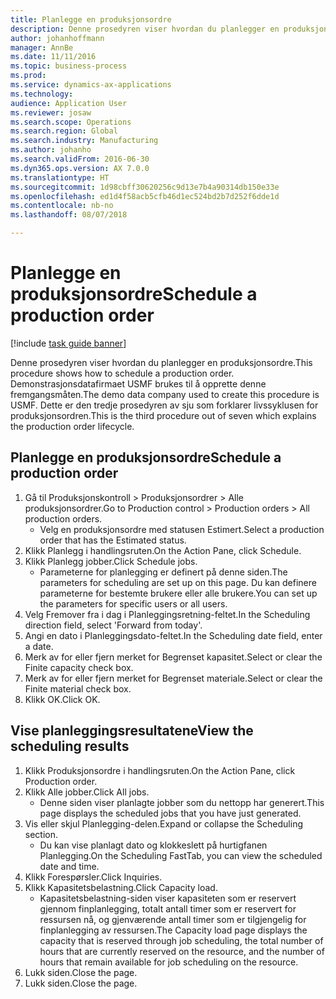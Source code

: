 ```yaml
---
title: Planlegge en produksjonsordre
description: Denne prosedyren viser hvordan du planlegger en produksjonsordre.
author: johanhoffmann
manager: AnnBe
ms.date: 11/11/2016
ms.topic: business-process
ms.prod: 
ms.service: dynamics-ax-applications
ms.technology: 
audience: Application User
ms.reviewer: josaw
ms.search.scope: Operations
ms.search.region: Global
ms.search.industry: Manufacturing
ms.author: johanho
ms.search.validFrom: 2016-06-30
ms.dyn365.ops.version: AX 7.0.0
ms.translationtype: HT
ms.sourcegitcommit: 1d98cbff30620256c9d13e7b4a90314db150e33e
ms.openlocfilehash: ed1d4f58acb5cfb46d1ec524bd2b7d252f6dde1d
ms.contentlocale: nb-no
ms.lasthandoff: 08/07/2018

---
```

# <a name="schedule-a-production-order"></a><span data-ttu-id="255d3-103">Planlegge en produksjonsordre</span><span class="sxs-lookup"><span data-stu-id="255d3-103">Schedule a production order</span></span>

[!include [task guide banner](../../includes/task-guide-banner.md)]

<span data-ttu-id="255d3-104">Denne prosedyren viser hvordan du planlegger en produksjonsordre.</span><span class="sxs-lookup"><span data-stu-id="255d3-104">This procedure shows how to schedule a production order.</span></span> <span data-ttu-id="255d3-105">Demonstrasjonsdatafirmaet USMF brukes til å opprette denne fremgangsmåten.</span><span class="sxs-lookup"><span data-stu-id="255d3-105">The demo data company used to create this procedure is USMF.</span></span> <span data-ttu-id="255d3-106">Dette er den tredje prosedyren av sju som forklarer livssyklusen for produksjonsordren.</span><span class="sxs-lookup"><span data-stu-id="255d3-106">This is the third procedure out of seven which explains the production order lifecycle.</span></span>


## <a name="schedule-a-production-order"></a><span data-ttu-id="255d3-107">Planlegge en produksjonsordre</span><span class="sxs-lookup"><span data-stu-id="255d3-107">Schedule a production order</span></span>
1. <span data-ttu-id="255d3-108">Gå til Produksjonskontroll > Produksjonsordrer > Alle produksjonsordrer.</span><span class="sxs-lookup"><span data-stu-id="255d3-108">Go to Production control > Production orders > All production orders.</span></span>
    * <span data-ttu-id="255d3-109">Velg en produksjonsordre med statusen Estimert.</span><span class="sxs-lookup"><span data-stu-id="255d3-109">Select a production order that has the Estimated status.</span></span>  
2. <span data-ttu-id="255d3-110">Klikk Planlegg i handlingsruten.</span><span class="sxs-lookup"><span data-stu-id="255d3-110">On the Action Pane, click Schedule.</span></span>
3. <span data-ttu-id="255d3-111">Klikk Planlegg jobber.</span><span class="sxs-lookup"><span data-stu-id="255d3-111">Click Schedule jobs.</span></span>
    * <span data-ttu-id="255d3-112">Parameterne for planlegging er definert på denne siden.</span><span class="sxs-lookup"><span data-stu-id="255d3-112">The parameters for scheduling are set up on this page.</span></span> <span data-ttu-id="255d3-113">Du kan definere parameterne for bestemte brukere eller alle brukere.</span><span class="sxs-lookup"><span data-stu-id="255d3-113">You can set up the parameters for specific users or all users.</span></span>  
4. <span data-ttu-id="255d3-114">Velg Fremover fra i dag i Planleggingsretning-feltet.</span><span class="sxs-lookup"><span data-stu-id="255d3-114">In the Scheduling direction field, select 'Forward from today'.</span></span>
5. <span data-ttu-id="255d3-115">Angi en dato i Planleggingsdato-feltet.</span><span class="sxs-lookup"><span data-stu-id="255d3-115">In the Scheduling date field, enter a date.</span></span>
6. <span data-ttu-id="255d3-116">Merk av for eller fjern merket for Begrenset kapasitet.</span><span class="sxs-lookup"><span data-stu-id="255d3-116">Select or clear the Finite capacity check box.</span></span>
7. <span data-ttu-id="255d3-117">Merk av for eller fjern merket for Begrenset materiale.</span><span class="sxs-lookup"><span data-stu-id="255d3-117">Select or clear the Finite material check box.</span></span>
8. <span data-ttu-id="255d3-118">Klikk OK.</span><span class="sxs-lookup"><span data-stu-id="255d3-118">Click OK.</span></span>

## <a name="view-the-scheduling-results"></a><span data-ttu-id="255d3-119">Vise planleggingsresultatene</span><span class="sxs-lookup"><span data-stu-id="255d3-119">View the scheduling results</span></span>
1. <span data-ttu-id="255d3-120">Klikk Produksjonsordre i handlingsruten.</span><span class="sxs-lookup"><span data-stu-id="255d3-120">On the Action Pane, click Production order.</span></span>
2. <span data-ttu-id="255d3-121">Klikk Alle jobber.</span><span class="sxs-lookup"><span data-stu-id="255d3-121">Click All jobs.</span></span>
    * <span data-ttu-id="255d3-122">Denne siden viser planlagte jobber som du nettopp har generert.</span><span class="sxs-lookup"><span data-stu-id="255d3-122">This page displays the scheduled jobs that you have just generated.</span></span>  
3. <span data-ttu-id="255d3-123">Vis eller skjul Planlegging-delen.</span><span class="sxs-lookup"><span data-stu-id="255d3-123">Expand or collapse the Scheduling section.</span></span>
    * <span data-ttu-id="255d3-124">Du kan vise planlagt dato og klokkeslett på hurtigfanen Planlegging.</span><span class="sxs-lookup"><span data-stu-id="255d3-124">On the Scheduling FastTab, you can view the scheduled date and time.</span></span>  
4. <span data-ttu-id="255d3-125">Klikk Forespørsler.</span><span class="sxs-lookup"><span data-stu-id="255d3-125">Click Inquiries.</span></span>
5. <span data-ttu-id="255d3-126">Klikk Kapasitetsbelastning.</span><span class="sxs-lookup"><span data-stu-id="255d3-126">Click Capacity load.</span></span>
    * <span data-ttu-id="255d3-127">Kapasitetsbelastning-siden viser kapasiteten som er reservert gjennom finplanlegging, totalt antall timer som er reservert for ressursen nå, og gjenværende antall timer som er tilgjengelig for finplanlegging av ressursen.</span><span class="sxs-lookup"><span data-stu-id="255d3-127">The Capacity load page displays the capacity that is reserved through job scheduling, the total number of hours that are currently reserved on the resource, and the number of hours that remain available for job scheduling on the resource.</span></span>  
6. <span data-ttu-id="255d3-128">Lukk siden.</span><span class="sxs-lookup"><span data-stu-id="255d3-128">Close the page.</span></span>
7. <span data-ttu-id="255d3-129">Lukk siden.</span><span class="sxs-lookup"><span data-stu-id="255d3-129">Close the page.</span></span>

